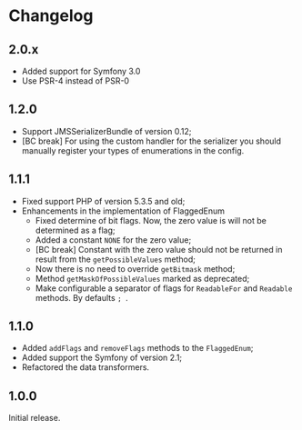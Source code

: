 Changelog
=========

2.0.x
-----

 * Added support for Symfony 3.0
 * Use PSR-4 instead of PSR-0

1.2.0
-----

 * Support JMSSerializerBundle of version 0.12;
 * [BC break] For using the custom handler for the serializer you should manually register
   your types of enumerations in the config.

1.1.1
-----

 * Fixed support PHP of version 5.3.5 and old;
 * Enhancements in the implementation of FlaggedEnum
   * Fixed determine of bit flags. Now, the zero value is will not be determined as a flag;
   * Added a constant `NONE` for the zero value;
   * [BC break] Constant with the zero value should not be returned in result from the `getPossibleValues` method;
   * Now there is no need to override `getBitmask` method;
   * Method `getMaskOfPossibleValues` marked as deprecated;
   * Make configurable a separator of flags for `ReadableFor` and `Readable` methods. By defaults `; `.

1.1.0
-----

 * Added `addFlags` and `removeFlags` methods to the `FlaggedEnum`;
 * Added support the Symfony of version 2.1;
 * Refactored the data transformers.

1.0.0
-----

Initial release.
